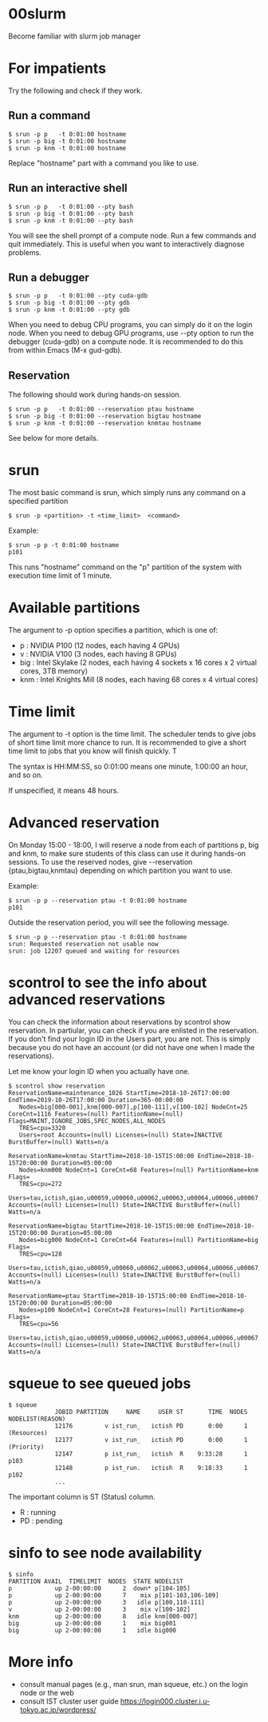 00slurm
===================

Become familiar with slurm job manager

For impatients
===================

Try the following and check if they work.

Run a command
-------------------

```
$ srun -p p   -t 0:01:00 hostname
$ srun -p big -t 0:01:00 hostname
$ srun -p knm -t 0:01:00 hostname
```

Replace "hostname" part with a command you like to use.

Run an interactive shell
-------------------

```
$ srun -p p   -t 0:01:00 --pty bash
$ srun -p big -t 0:01:00 --pty bash
$ srun -p knm -t 0:01:00 --pty bash
```

You will see the shell prompt of a compute node.
Run a few commands and quit immediately.
This is useful when you want to interactively diagnose problems.

Run a debugger
-------------------

```
$ srun -p p   -t 0:01:00 --pty cuda-gdb
$ srun -p big -t 0:01:00 --pty gdb
$ srun -p knm -t 0:01:00 --pty gdb
```

When you need to debug CPU programs, you can simply do it on the login node.
When you need to debug GPU programs, use --pty option to run the debugger (cuda-gdb) on a compute node.
It is recommended to do this from within Emacs (M-x gud-gdb).

Reservation
-------------------

The following should work during hands-on session.

```
$ srun -p p   -t 0:01:00 --reservation ptau hostname
$ srun -p big -t 0:01:00 --reservation bigtau hostname
$ srun -p knm -t 0:01:00 --reservation knmtau hostname
```

See below for more details.


srun 
===================

The most basic command is srun, which simply runs any command on a specified partition

```
$ srun -p <partition> -t <time_limit>  <command>
```

Example:
```
$ srun -p p -t 0:01:00 hostname
p101
```

This runs "hostname" command on the "p" partition of the system with execution time limit of 1 minute.

Available partitions
===================

The argument to -p option specifies a partition, which is one of:

 * p : NVIDIA P100 (12 nodes, each having 4 GPUs)
 * v : NVIDIA V100 (3 nodes, each having 8 GPUs)
 * big : Intel Skylake (2 nodes, each having 4 sockets x 16 cores x 2 virtual cores, 3TB memory)
 * knm : Intel Knights Mill (8 nodes, each having 68 cores x 4 virtual cores)

Time limit
===================

The argument to -t option is the time limit.  The scheduler tends to give jobs of short time limit more chance to run.  It is recommended to give a short time limit to jobs that you know will finish quickly.  T

The syntax is HH:MM:SS, so 0:01:00 means one minute, 1:00:00 an hour, and so on.

If unspecified, it means 48 hours.

Advanced reservation
===================

On Monday 15:00 - 18:00, I will reserve a node from each of partitions p, big and knm, to make sure students of this class can use it during hands-on sessions.  To use the reserved nodes, give --reservation {ptau,bigtau,knmtau} depending on which partition you want to use.

Example:

```
$ srun -p p --reservation ptau -t 0:01:00 hostname
p101
```

Outside the reservation period, you will see the following message.

```
$ srun -p p --reservation ptau -t 0:01:00 hostname
srun: Requested reservation not usable now
srun: job 12207 queued and waiting for resources
```

scontrol to see the info about advanced reservations
===================

You can check the information about reservations by scontrol show reservation.
In partiular, you can check if you are enlisted in the reservation.
If you don't find your login ID in the Users part, you are not.
This is simply because you do not have an account (or did not have one when I made the reservations).

Let me know your login ID when you actually have one.


```
$ scontrol show reservation
ReservationName=maintenance_1026 StartTime=2018-10-26T17:00:00 EndTime=2019-10-26T17:00:00 Duration=365-00:00:00
   Nodes=big[000-001],knm[000-007],p[100-111],v[100-102] NodeCnt=25 CoreCnt=1116 Features=(null) PartitionName=(null) Flags=MAINT,IGNORE_JOBS,SPEC_NODES,ALL_NODES
   TRES=cpu=3320
   Users=root Accounts=(null) Licenses=(null) State=INACTIVE BurstBuffer=(null) Watts=n/a

ReservationName=knmtau StartTime=2018-10-15T15:00:00 EndTime=2018-10-15T20:00:00 Duration=05:00:00
   Nodes=knm000 NodeCnt=1 CoreCnt=68 Features=(null) PartitionName=knm Flags=
   TRES=cpu=272
   Users=tau,ictish,qiao,u00059,u00060,u00062,u00063,u00064,u00066,u00067,u00069,u00070,u00071,u00072,u00073,u00075,u00076,u00077,u00078,u00079,u00080,u00081,u00083,u00084,u00086,u00087,u00088,u00089 Accounts=(null) Licenses=(null) State=INACTIVE BurstBuffer=(null) Watts=n/a

ReservationName=bigtau StartTime=2018-10-15T15:00:00 EndTime=2018-10-15T20:00:00 Duration=05:00:00
   Nodes=big000 NodeCnt=1 CoreCnt=64 Features=(null) PartitionName=big Flags=
   TRES=cpu=128
   Users=tau,ictish,qiao,u00059,u00060,u00062,u00063,u00064,u00066,u00067,u00069,u00070,u00071,u00072,u00073,u00075,u00076,u00077,u00078,u00079,u00080,u00081,u00083,u00084,u00086,u00087,u00088,u00089 Accounts=(null) Licenses=(null) State=INACTIVE BurstBuffer=(null) Watts=n/a

ReservationName=ptau StartTime=2018-10-15T15:00:00 EndTime=2018-10-15T20:00:00 Duration=05:00:00
   Nodes=p100 NodeCnt=1 CoreCnt=28 Features=(null) PartitionName=p Flags=
   TRES=cpu=56
   Users=tau,ictish,qiao,u00059,u00060,u00062,u00063,u00064,u00066,u00067,u00069,u00070,u00071,u00072,u00073,u00075,u00076,u00077,u00078,u00079,u00080,u00081,u00083,u00084,u00086,u00087,u00088,u00089 Accounts=(null) Licenses=(null) State=INACTIVE BurstBuffer=(null) Watts=n/a
```

squeue to see queued jobs
===================

```
$ squeue
             JOBID PARTITION     NAME     USER ST       TIME  NODES NODELIST(REASON)
             12176         v ist_run_   ictish PD       0:00      1 (Resources)
             12177         v ist_run_   ictish PD       0:00      1 (Priority)
             12147         p ist_run_   ictish  R    9:33:28      1 p103
             12148         p ist_run.   ictish  R    9:18:33      1 p102
             ...
```

The important column is ST (Status) column.

 * R : running
 * PD : pending

sinfo to see node availability
===================

```
$ sinfo
PARTITION AVAIL  TIMELIMIT  NODES  STATE NODELIST
p            up 2-00:00:00      2  down* p[104-105]
p            up 2-00:00:00      7    mix p[101-103,106-109]
p            up 2-00:00:00      3   idle p[100,110-111]
v            up 2-00:00:00      3    mix v[100-102]
knm          up 2-00:00:00      8   idle knm[000-007]
big          up 2-00:00:00      1    mix big001
big          up 2-00:00:00      1   idle big000
```

More info
===================

 * consult manual pages (e.g., man srun, man squeue, etc.) on the login node or the web
 * consult IST cluster user guide https://login000.cluster.i.u-tokyo.ac.jp/wordpress/
 
